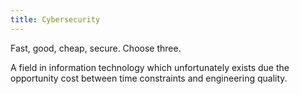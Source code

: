 ```yaml
---
title: Cybersecurity
---
```


Fast, good, cheap, secure. Choose three.

A field in information technology which unfortunately exists due the opportunity cost between time constraints and engineering quality.

